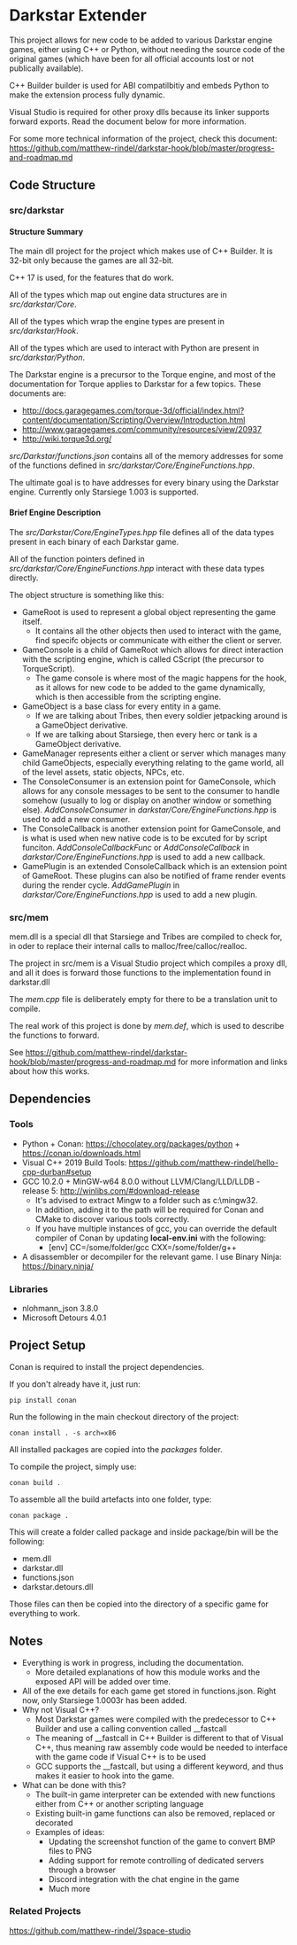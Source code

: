 # Darkstar Extender
This project allows for new code to be added to various Darkstar engine games, either using C++ or Python, without needing the source code of the original games (which have been for all official accounts lost or not publically available).

C++ Builder builder is used for ABI compatilbitiy and embeds Python to make the extension process fully dynamic.

Visual Studio is required for other proxy dlls because its linker supports forward exports. Read the document below for more information.

For some more technical information of the project, check this document: https://github.com/matthew-rindel/darkstar-hook/blob/master/progress-and-roadmap.md

## Code Structure
### src/darkstar
#### Structure Summary
The main dll project for the project which makes use of C++ Builder. It is 32-bit only because the games are all 32-bit.

C++ 17 is used, for the features that do work.

All of the types which map out engine data structures are in _src/darkstar/Core_.

All of the types which wrap the engine types are present in _src/darkstar/Hook_.

All of the types which are used to interact with Python are present in _src/darkstar/Python_.

The Darkstar engine is a precursor to the Torque engine, and most of the documentation for Torque applies to Darkstar for a few topics. These documents are:
* http://docs.garagegames.com/torque-3d/official/index.html?content/documentation/Scripting/Overview/Introduction.html
* http://www.garagegames.com/community/resources/view/20937
* http://wiki.torque3d.org/

_src/Darkstar/functions.json_ contains all of the memory addresses for some of the functions defined in _src/darkstar/Core/EngineFunctions.hpp_.

The ultimate goal is to have addresses for every binary using the Darkstar engine. Currently only Starsiege 1.003 is supported.
#### Brief Engine Description
The _src/Darkstar/Core/EngineTypes.hpp_ file defines all of the data types present in each binary of each Darkstar game.

All of the function pointers defined in _src/darkstar/Core/EngineFunctions.hpp_ interact with these data types directly.

The object structure is something like this:
* GameRoot is used to represent a global object representing the game itself.
    * It contains all the other objects then used to interact with the game, find specifc objects or communicate with either the client or server.
* GameConsole is a child of GameRoot which allows for direct interaction with the scripting engine, which is called CScript (the precursor to TorqueScript).
    * The game console is where most of the magic happens for the hook, as it allows for new code to be added to the game dynamically, which is then accessible from the scripting engine.
* GameObject is a base class for every entity in a game. 
    * If we are talking about Tribes, then every soldier jetpacking around is a GameObject derivative. 
    * If we are talking about Starsiege, then every herc or tank is a GameObject derivative.
* GameManager represents either a client or server which manages many child GameObjects, especially everything relating to the game world, all of the level assets, static objects, NPCs, etc.
* The ConsoleConsumer is an extension point for GameConsole, which allows for any console messages to be sent to the consumer to handle somehow (usually to log or display on another window or something else). _AddConsoleConsumer_ in _darkstar/Core/EngineFunctions.hpp_ is used to add a new consumer.
* The ConsoleCallback is another extension point for GameConsole, and is what is used when new native code is to be excuted for by script funciton. _AddConsoleCallbackFunc_ or _AddConsoleCallback_ in _darkstar/Core/EngineFunctions.hpp_ is used to add a new callback.
* GamePlugin is an extended ConsoleCallback which is an extension point of GameRoot. These plugins can also be notified of frame render events during the render cycle. _AddGamePlugin_ in _darkstar/Core/EngineFunctions.hpp_ is used to add a new plugin.

### src/mem
mem.dll is a special dll that Starsiege and Tribes are compiled to check for, in oder to replace their internal calls to malloc/free/calloc/realloc.

The project in src/mem is a Visual Studio project which compiles a proxy dll, and all it does is forward those functions to the implementation found in darkstar.dll

The _mem.cpp_ file is deliberately empty for there to be a translation unit to compile.

The real work of this project is done by _mem.def_, which is used to describe the functions to forward.

See https://github.com/matthew-rindel/darkstar-hook/blob/master/progress-and-roadmap.md for more information and links about how this works.

## Dependencies
### Tools
* Python + Conan: https://chocolatey.org/packages/python + https://conan.io/downloads.html
* Visual C++ 2019 Build Tools: https://github.com/matthew-rindel/hello-cpp-durban#setup
* GCC 10.2.0 + MinGW-w64 8.0.0 without LLVM/Clang/LLD/LLDB - release 5: http://winlibs.com/#download-release
  * It's advised to extract Mingw to a folder such as c:\mingw32.
  * In addition, adding it to the path will be required for Conan and CMake to discover various tools correctly.
  * If you have multiple instances of gcc, you can override the default compiler of Conan by updating **local-env.ini** with the following:
    * [env]
      CC=/some/folder/gcc
      CXX=/some/folder/g++
* A disassembler or decompiler for the relevant game. I use Binary Ninja: https://binary.ninja/
### Libraries
* nlohmann_json 3.8.0
* Microsoft Detours 4.0.1

## Project Setup
Conan is required to install the project dependencies.

If you don't already have it, just run:

``pip install conan``

Run the following in the main checkout directory of the project:

``conan install . -s arch=x86``

All installed packages are copied into the _packages_ folder.

To compile the project, simply use:

``conan build .``

To assemble all the build artefacts into one folder, type:

``conan package .``

This will create a folder called package and inside package/bin will be the following:
* mem.dll
* darkstar.dll
* functions.json
* darkstar.detours.dll

Those files can then be copied into the directory of a specific game for everything to work.

## Notes
* Everything is work in progress, including the documentation.
    * More detailed explanations of how this module works and the exposed API will be added over time.
* All of the exe details for each game get stored in functions.json. Right now, only Starsiege 1.0003r has been added.
* Why not Visual C++?
    * Most Darkstar games were compiled with the predecessor to C++ Builder and use a calling convention called __fastcall
    * The meaning of __fastcall in C++ Builder is different to that of Visual C++, thus meaning raw assembly code would be needed to interface with the game code if Visual C++ is to be used
    * GCC supports the __fastcall, but using a different keyword, and thus makes it easier to hook into the game.
* What can be done with this?
    * The built-in game interpreter can be extended with new functions either from C++ or another scripting language
    * Existing built-in game functions can also be removed, replaced or decorated
    * Examples of ideas:
        * Updating the screenshot function of the game to convert BMP files to PNG
        * Adding support for remote controlling of dedicated servers through a browser
        * Discord integration with the chat engine in the game
        * Much more

### Related Projects
https://github.com/matthew-rindel/3space-studio

